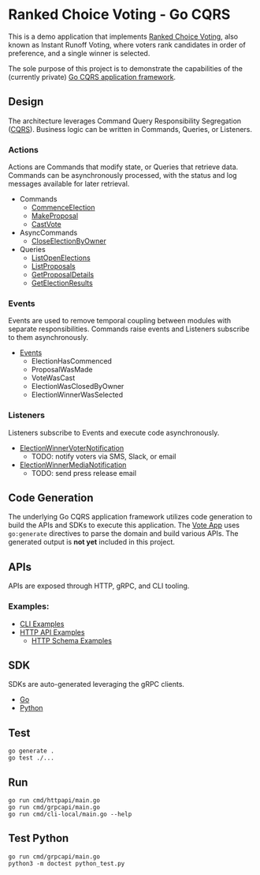 # Ranked Choice Voting - Go CQRS

This is a demo application that implements
[Ranked Choice Voting](https://fairvote.org/our-reforms/ranked-choice-voting/),
also known as Instant Runoff Voting, where voters rank candidates in order of preference, and
a single winner is selected.

The sole purpose of this project is to demonstrate the capabilities of the (currently private)
[Go CQRS application framework](https://github.com/inklabs/cqrs).

## Design

The architecture leverages Command Query Responsibility Segregation
([CQRS](https://learn.microsoft.com/en-us/azure/architecture/patterns/cqrs)).
Business logic can be written in Commands, Queries, or Listeners.

### Actions

Actions are Commands that modify state, or Queries that retrieve data. Commands can
be asynchronously processed, with the status and log messages available for later retrieval.

- Commands
    - [CommenceElection](action/election/commence_election.go)
    - [MakeProposal](action/election/make_proposal.go)
    - [CastVote](action/election/cast_vote.go)
- AsyncCommands
    - [CloseElectionByOwner](action/election/close_election_by_owner.go)
- Queries
    - [ListOpenElections](action/election/list_open_elections.go)
    - [ListProposals](action/election/list_proposals.go)
    - [GetProposalDetails](action/election/get_proposal_details.go)
    - [GetElectionResults](action/election/get_election_results.go)

### Events

Events are used to remove temporal coupling between modules with separate responsibilities.
Commands raise events and Listeners subscribe to them asynchronously.

- [Events](event/election_events.go)
  - ElectionHasCommenced
  - ProposalWasMade
  - VoteWasCast
  - ElectionWasClosedByOwner
  - ElectionWinnerWasSelected

### Listeners

Listeners subscribe to Events and execute code asynchronously.

  - [ElectionWinnerVoterNotification](listener/election_winner_voter_notification.go)
    - TODO: notify voters via SMS, Slack, or email
  - [ElectionWinnerMediaNotification](listener/election_winner_media_notification.go)
    - TODO: send press release email

## Code Generation

The underlying Go CQRS application framework utilizes code generation to build
the APIs and SDKs to execute this application. The [Vote App](app.go) uses
`go:generate` directives to parse the domain and build various APIs.
The generated output is **not yet** included in this project.

## APIs

APIs are exposed through HTTP, gRPC, and CLI tooling.

### Examples:

- [CLI Examples](cli_test.go)
- [HTTP API Examples](http_test.go)
  - [HTTP Schema Examples](http_schema_test.go)

## SDK

SDKs are auto-generated leveraging the gRPC clients.

- [Go](sdk_go_test.go)
- [Python](python_test.py)

## Test

```
go generate .
go test ./...
```

## Run

```
go run cmd/httpapi/main.go
go run cmd/grpcapi/main.go
go run cmd/cli-local/main.go --help
```

## Test Python

```
go run cmd/grpcapi/main.go
python3 -m doctest python_test.py
```
